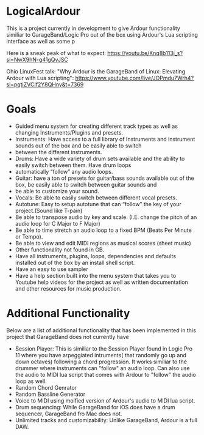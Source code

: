 # LogicalArdour
This is a project currently in development to give Ardour functionality similiar to GarageBand/Logic Pro out of the box using Ardour's Lua scripting interface as well as some p



Here is a sneak peak of what to expect: https://youtu.be/Knq8b113j_s?si=NwX9hN-g41gQvJSC

Ohio LinuxFest talk: "Why Ardour is the GarageBand of Linux: Elevating Ardour with Lua scripting": https://www.youtube.com/live/JOPmdu7Wrh4?si=pqtiZVCIf2Y8QHny&t=7369

# Goals
* Guided menu system for creating different track types as well as changing Instruments/Plugins and presets.
* Instruments: Have access to a full library of Instruments and instrument sounds out of the box and be easily able to switch
* between the different instruments.
* Drums: Have a wide variety of drum sets available and the ability to easily switch between them. Have drum loops
* automatically “follow” any audio loops.
* Guitar: have a ton of presets for guitar/bass sounds available out of the box, be easily able to switch between guitar sounds and
* be able to customize your sound.
* Vocals: Be able to easily switch between different vocal presets.
* Autotune: Easy to setup autotune that can “follow” the key of your project.(Sound like T-pain)
* Be able to transpose audio by key and scale. (I.E. change the pitch of an audio loop for C Major to F Major)
* Be able to time stretch an audio loop to a fixed BPM (Beats Per Minute or Tempo).
* Be able to view and edit MIDI regions as musical scores (sheet music)
* Other functionality not found in GB.
* Have all instruments, plugins, loops, dependencies and defaults installed out of the box by an install shell script.
* Have an easy to use sampler
* Have a help section built into the menu system that takes you to Youtube help videos for the project as well as written documentation and other resources for music production. 

# Additional Functionality
Below are a list of additional functionality that has been implemented in this project that GarageBand does not currently have
* Session Player: This is similiar to the Session Player found in Logic Pro 11 where you have arpeggiated intruments( that randomly go up and down octaves) following a chord progression. It works similiar to the drummer where instruments can "follow" an audio loop. Can also use the audio to MIDI lua script that comes with Ardour to "follow" the audio loop as well.
* Random Chord Genrator
* Random Bassline Generator
* Voice to MIDI using moified version of Ardour's audio to MIDI lua script.
* Drum sequencing: While GarageBand for iOS does have a drum sequencer, GarageBand fro Mac does not.
* Unlimited tracks and customizability: Unlike GarageBand, Ardour is a full DAW.
